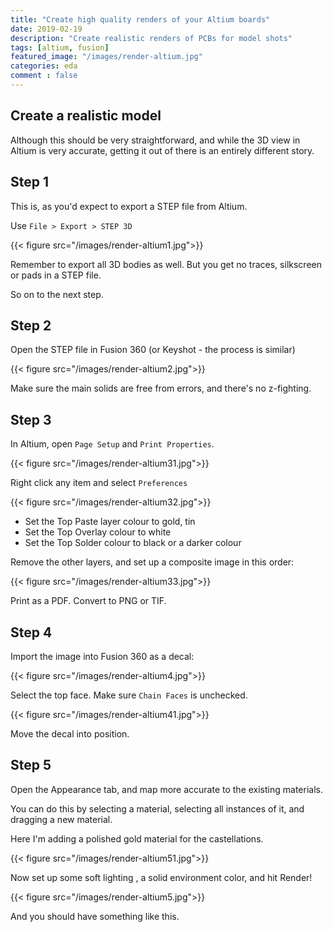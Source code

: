 ```yaml
---
title: "Create high quality renders of your Altium boards"
date: 2019-02-19
description: "Create realistic renders of PCBs for model shots"
tags: [altium, fusion]
featured_image: "/images/render-altium.jpg"
categories: eda
comment : false
---
```


## Create a realistic model

Although this should be very straightforward, and while the 3D view in Altium is very accurate, getting it out of there is an entirely different story.

## Step 1

This is, as you'd expect to export a STEP file from Altium.

Use `File > Export > STEP 3D`

{{< figure src="/images/render-altium1.jpg">}}

Remember to export all 3D bodies as well. But you get no traces, silkscreen or pads in a STEP file.

So on to the next step.

## Step 2

Open the STEP file in Fusion 360 (or Keyshot - the process is similar)

{{< figure src="/images/render-altium2.jpg">}}

Make sure the main solids are free from errors, and there's no z-fighting.

## Step 3

In Altium, open `Page Setup` and `Print Properties`.

{{< figure src="/images/render-altium31.jpg">}}

Right click any item and select `Preferences`

{{< figure src="/images/render-altium32.jpg">}}

- Set the Top Paste layer colour to gold, tin
- Set the Top Overlay colour to white
- Set the Top Solder colour to black or a darker colour

Remove the other layers, and set up a composite image in this order:

{{< figure src="/images/render-altium33.jpg">}}

Print as a PDF. Convert to PNG or TIF.

## Step 4

Import the image into Fusion 360 as a decal:

{{< figure src="/images/render-altium4.jpg">}}

Select the top face. Make sure `Chain Faces` is unchecked.

{{< figure src="/images/render-altium41.jpg">}}

Move the decal into position.

## Step 5

Open the Appearance tab, and map more accurate to the existing materials.

You can do this by selecting a material, selecting all instances of it, and dragging a new material.

Here I'm adding a polished gold material for the castellations.

{{< figure src="/images/render-altium51.jpg">}}

Now set up some soft lighting , a solid environment color, and hit Render!

{{< figure src="/images/render-altium5.jpg">}}

And you should have something like this.
